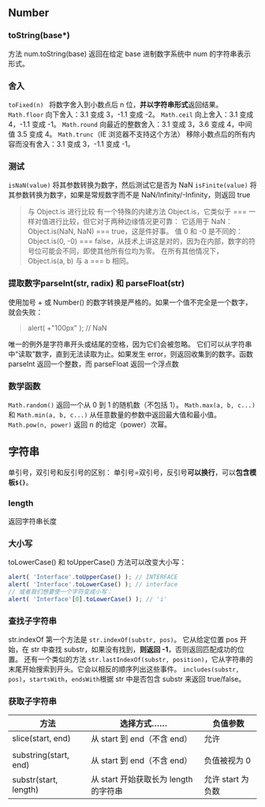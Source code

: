 ## Number
### toString(base*)
方法 num.toString(base) 返回在给定 base 进制数字系统中 num 的字符串表示形式。
### 舍入 
`toFixed(n) `
将数字舍入到小数点后 n 位，**并以字符串形式**返回结果。
`Math.floor`
向下舍入：3.1 变成 3，-1.1 变成 -2。
`Math.ceil`
向上舍入：3.1 变成 4，-1.1 变成 -1。
`Math.round`
向最近的整数舍入：3.1 变成 3，3.6 变成 4，中间值 3.5 变成 4。
`Math.trunc`（IE 浏览器不支持这个方法）
移除小数点后的所有内容而没有舍入：3.1 变成 3，-1.1 变成 -1。
### 测试
`isNaN(value)` 将其参数转换为数字，然后测试它是否为 NaN
`isFinite(value)` 将其参数转换为数字，如果是常规数字而不是 NaN/Infinity/-Infinity，则返回 true
>与 Object.is 进行比较
有一个特殊的内建方法 Object.is，它类似于 === 一样对值进行比较，但它对于两种边缘情况更可靠：
它适用于 NaN：Object.is(NaN, NaN) === true，这是件好事。
值 0 和 -0 是不同的：Object.is(0, -0) === false，从技术上讲这是对的，因为在内部，数字的符号位可能会不同，即使其他所有位均为零。
在所有其他情况下，Object.is(a, b) 与 a === b 相同。

### 提取数字parseInt(str, radix) 和 parseFloat(str)
使用加号 + 或 Number() 的数字转换是严格的。如果一个值不完全是一个数字，就会失败：
>alert( +"100px" ); // NaN

唯一的例外是字符串开头或结尾的空格，因为它们会被忽略。
它们可以从字符串中“读取”数字，直到无法读取为止。如果发生 error，则返回收集到的数字。函数 parseInt 返回一个整数，而 parseFloat 返回一个浮点数
### 数学函数
`Math.random()`
返回一个从 0 到 1 的随机数（不包括 1）。
`Math.max(a, b, c...)` 和 `Math.min(a, b, c...)`
从任意数量的参数中返回最大值和最小值。
`Math.pow(n, power)`
返回 n 的给定（power）次幂。
## 字符串
单引号，双引号和反引号的区别：
单引号=双引号，反引号**可以换行**，可以**包含模板`${}`**。
### length
返回字符串长度
### 大小写
toLowerCase() 和 toUpperCase() 方法可以改变大小写：
```js
alert( 'Interface'.toUpperCase() ); // INTERFACE
alert( 'Interface'.toLowerCase() ); // interface
// 或者我们想要使一个字符变成小写：
alert( 'Interface'[0].toLowerCase() ); // 'i'
```
### 查找子字符串
str.indexOf
第一个方法是 `str.indexOf(substr, pos)`。
它从给定位置 pos 开始，在 str 中查找 substr，如果没有找到，**则返回 -1**，否则返回匹配成功的位置。
还有一个类似的方法 `str.lastIndexOf(substr, position)`，它从字符串的末尾开始搜索到开头。它会以相反的顺序列出这些事件。
`includes(substr, pos)`，`startsWith`，`endsWith`根据 str 中是否包含 substr 来返回 true/false。
### 获取子字符串

| 方法                  | 选择方式……                            | 负值参数          |
| --------------------- | ------------------------------------- | ----------------- |
| slice(start, end)     | 从 start 到 end（不含 end）           | 允许              |
|                       |                                       |                   |
| substring(start, end) | 从 start 到 end（不含 end）           | 负值被视为 0      |
| substr(start, length) | 从 start 开始获取长为 length 的字符串 | 允许 start 为负数 |

